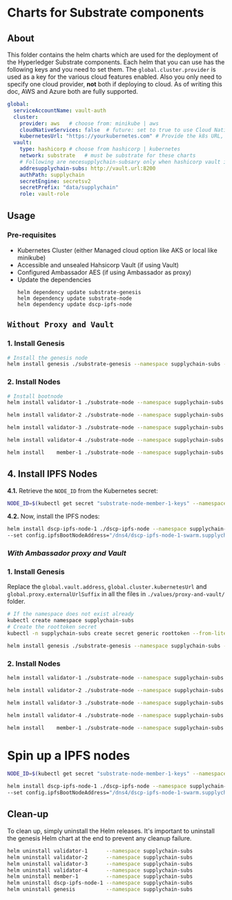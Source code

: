 [//]: # (##############################################################################################)
[//]: # (Copyright Accenture. All Rights Reserved.)
[//]: # (SPDX-License-Identifier: Apache-2.0)
[//]: # (##############################################################################################)

# Charts for Substrate components

## About
This folder contains the helm charts which are used for the deployment of the Hyperledger Substrate components. Each helm that you can use has the following keys and you need to set them. The `global.cluster.provider` is used as a key for the various cloud features enabled. Also you only need to specify one cloud provider, **not** both if deploying to cloud. As of writing this doc, AWS and Azure both are fully supported.

```yaml
global:
  serviceAccountName: vault-auth
  cluster:
    provider: aws   # choose from: minikube | aws
    cloudNativeServices: false  # future: set to true to use Cloud Native Services 
    kubernetesUrl: "https://yourkubernetes.com" # Provide the k8s URL, ignore if not using Hashicorp Vault
  vault:
    type: hashicorp # choose from hashicorp | kubernetes
    network: substrate   # must be substrate for these charts
    # Following are necesupplychain-subsary only when hashicorp vault is used.
    addresupplychain-subs: http://vault.url:8200
    authPath: supplychain
    secretEngine: secretsv2
    secretPrefix: "data/supplychain"
    role: vault-role
```

## Usage

### Pre-requisites

- Kubernetes Cluster (either Managed cloud option like AKS or local like minikube)
- Accessible and unsealed Hahsicorp Vault (if using Vault)
- Configured Ambassador AES (if using Ambassador as proxy)
- Update the dependencies
  ```
  helm dependency update substrate-genesis
  helm dependency update substrate-node
  helm dependency update dscp-ipfs-node
  ```


## `Without Proxy and Vault`

### 1. Install Genesis 
```bash
# Install the genesis node
helm install genesis ./substrate-genesis --namespace supplychain-subs --create-namespace --values ./values/noproxy-and-novault/genesis.yaml
```

### 2. Install Nodes
```bash
# Install bootnode
helm install validator-1 ./substrate-node --namespace supplychain-subs --values ./values/noproxy-and-novault/node.yaml --set node.isBootnode.enabled=false

helm install validator-2 ./substrate-node --namespace supplychain-subs --values ./values/noproxy-and-novault/node.yaml

helm install validator-3 ./substrate-node --namespace supplychain-subs --values ./values/noproxy-and-novault/node.yaml

helm install validator-4 ./substrate-node --namespace supplychain-subs --values ./values/noproxy-and-novault/node.yaml

helm install    member-1 ./substrate-node --namespace supplychain-subs --values ./values/noproxy-and-novault/node.yaml --set node.role=full
```
## 4. Install IPFS Nodes

**4.1.** Retrieve the `NODE_ID` from the Kubernetes secret:

```bash
NODE_ID=$(kubectl get secret "substrate-node-member-1-keys" --namespace supplychain-subs -o jsonpath="{.data['substrate-node-keys']}" | base64 -d | jq -r '.data.node_id')
```

**4.2.** Now, install the IPFS nodes:

```bash
helm install dscp-ipfs-node-1 ./dscp-ipfs-node --namespace supplychain-subs --values ./values/noproxy-and-novault/ipfs.yaml \
--set config.ipfsBootNodeAddress="/dns4/dscp-ipfs-node-1-swarm.supplychain-subs/tcp/4001/p2p/$NODE_ID"
```

### _With Ambassador proxy and Vault_

### 1. Install Genesis 

Replace the `global.vault.address`, `global.cluster.kubernetesUrl` and `global.proxy.externalUrlSuffix` in all the files in `./values/proxy-and-vault/` folder.

```bash
# If the namespace does not exist already
kubectl create namespace supplychain-subs 
# Create the roottoken secret
kubectl -n supplychain-subs create secret generic roottoken --from-literal=token=<VAULT_ROOT_TOKEN>

helm install genesis ./substrate-genesis --namespace supplychain-subs --values ./values/proxy-and-vault/genesis.yaml
```
### 2. Install Nodes
```bash
helm install validator-1 ./substrate-node --namespace supplychain-subs --values ./values/proxy-and-vault/validator.yaml --set global.proxy.p2p=15051

helm install validator-2 ./substrate-node --namespace supplychain-subs --values ./values/proxy-and-vault/validator.yaml --set global.proxy.p2p=15052

helm install validator-3 ./substrate-node --namespace supplychain-subs --values ./values/proxy-and-vault/validator.yaml --set global.proxy.p2p=15053

helm install validator-4 ./substrate-node --namespace supplychain-subs --values ./values/proxy-and-vault/validator.yaml --set global.proxy.p2p=15054

helm install    member-1 ./substrate-node --namespace supplychain-subs --values ./values/proxy-and-vault/node.yaml --set node.role=full

```

# Spin up a IPFS nodes

```bash
NODE_ID=$(kubectl get secret "substrate-node-member-1-keys" --namespace supplychain-subs -o jsonpath="{.data['substrate-node-keys']}" | base64 -d | jq -r '.data.node_id')
```

```bash
helm install dscp-ipfs-node-1 ./dscp-ipfs-node --namespace supplychain-subs --values ./values/proxy-and-vault/ipfs.yaml \
--set config.ipfsBootNodeAddress="/dns4/dscp-ipfs-node-1-swarm.supplychain-subs/tcp/4001/p2p/$NODE_ID"
```

## Clean-up

To clean up, simply uninstall the Helm releases. It's important to uninstall the genesis Helm chart at the end to prevent any cleanup failure.
```bash
helm uninstall validator-1      --namespace supplychain-subs
helm uninstall validator-2      --namespace supplychain-subs
helm uninstall validator-3      --namespace supplychain-subs
helm uninstall validator-4      --namespace supplychain-subs
helm uninstall member-1         --namespace supplychain-subs
helm uninstall dscp-ipfs-node-1 --namespace supplychain-subs
helm uninstall genesis          --namespace supplychain-subs
```
